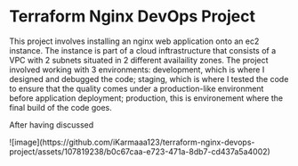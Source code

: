 <h1>Terraform Nginx DevOps Project</h1>
<p> This project involves installing an nginx web application onto an ec2 instance. The instance is part of a cloud inftrastructure that consists of a VPC with 2 subnets situated in 2 different
availaility zones. The project involved working with 3 environments: development, which is where I designed and debugged the code; staging, which is where I tested the code to ensure that the quality comes under a production-like environment before application deployment; production, this is environement where the final build of the code goes.</p>

<p>After having discussed  </p>
![image](https://github.com/iKarmaaa123/terraform-nginx-devops-project/assets/107819238/b0c67caa-e723-471a-8db7-cd437a5a4002)
